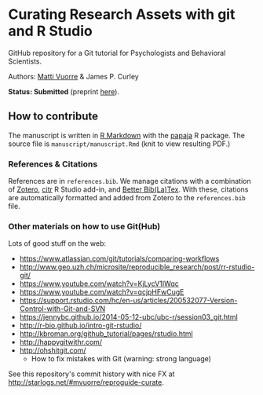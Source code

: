 # Curating Research Assets with git and R Studio

GitHub repository for a Git tutorial for Psychologists and Behavioral Scientists.

Authors: [Matti Vuorre](mv2521@columbia.edu) & James P. Curley

**Status: Submitted** (preprint [here](https://osf.io/preprints/psyarxiv/6tzh8/)).

## How to contribute

The manuscript is written in [R Markdown](http://rmarkdown.rstudio.com/) with the [papaja](https://github.com/crsh/papaja) R package. The source file is `manuscript/manuscript.Rmd` (knit to view resulting PDF.)

### References & Citations

References are in `references.bib`. We manage citations with a combination of [Zotero](https://www.zotero.org/), [citr](https://github.com/crsh/citr) R Studio add-in, and [Better Bib(La)Tex](https://github.com/crsh/citr#better-biblatex-integration). With these, citations are automatically formatted and added from Zotero to the `references.bib` file.

### Other materials on how to use Git(Hub)

Lots of good stuff on the web:

- <https://www.atlassian.com/git/tutorials/comparing-workflows>
- <http://www.geo.uzh.ch/microsite/reproducible_research/post/rr-rstudio-git/>
- <https://www.youtube.com/watch?v=KjLycV1IWqc>
- <https://www.youtube.com/watch?v=qcjpHFwCugE>
- <https://support.rstudio.com/hc/en-us/articles/200532077-Version-Control-with-Git-and-SVN>
- <https://jennybc.github.io/2014-05-12-ubc/ubc-r/session03_git.html>
- <http://r-bio.github.io/intro-git-rstudio/>
- <http://kbroman.org/github_tutorial/pages/rstudio.html>
- <http://happygitwithr.com/>
- <http://ohshitgit.com/>
    - How to fix mistakes with Git (warning: strong language)
    
See this repository's commit history with nice FX at <http://starlogs.net/#mvuorre/reproguide-curate>.
